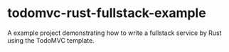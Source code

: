 
# todomvc-rust-fullstack-example

A example project demonstrating how to write a fullstack service by Rust using the TodoMVC template.
